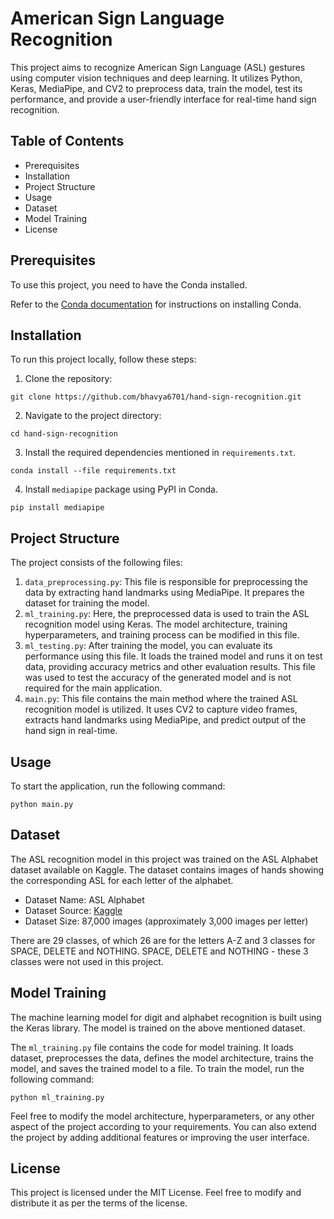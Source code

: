 # American Sign Language Recognition
This project aims to recognize American Sign Language (ASL) gestures using computer vision techniques and deep learning.
It utilizes Python, Keras, MediaPipe, and CV2 to preprocess data, train the model, test its performance, and provide a
user-friendly interface for real-time hand sign recognition.

## Table of Contents
- Prerequisites
- Installation
- Project Structure
- Usage
- Dataset
- Model Training
- License

## Prerequisites
To use this project, you need to have the Conda installed.

Refer to the [Conda documentation](https://docs.conda.io/projects/conda/en/latest/user-guide/install/) for instructions
on installing Conda.

## Installation
To run this project locally, follow these steps:
1. Clone the repository:
```console
git clone https://github.com/bhavya6701/hand-sign-recognition.git
```

2. Navigate to the project directory:
```console
cd hand-sign-recognition
```

3. Install the required dependencies mentioned in `requirements.txt`.
```console
conda install --file requirements.txt
```

4. Install `mediapipe` package using PyPI in Conda.
```console
pip install mediapipe
```

## Project Structure
The project consists of the following files:

1. `data_preprocessing.py`: This file is responsible for preprocessing the data by extracting hand landmarks using
   MediaPipe. It prepares the dataset for training the model.
2. `ml_training.py`: Here, the preprocessed data is used to train the ASL recognition model using Keras. The model
   architecture, training hyperparameters, and training process can be modified in this file.
3. `ml_testing.py`: After training the model, you can evaluate its performance using this file. It loads the trained
   model and runs it on test data, providing accuracy metrics and other evaluation results. This file was used to test
   the accuracy of the generated model and is not required for the main application.
4. `main.py`: This file contains the main method where the trained ASL recognition model is utilized. It uses CV2 to
   capture video frames, extracts hand landmarks using MediaPipe, and predict output of the hand sign in real-time.

## Usage
To start the application, run the following command:
```console
python main.py
```

## Dataset
The ASL recognition model in this project was trained on the ASL Alphabet dataset available on Kaggle. The dataset
contains images of hands showing the corresponding ASL for each letter of the alphabet.

- Dataset Name: ASL Alphabet
- Dataset Source: [Kaggle](https://www.kaggle.com/datasets/grassknoted/asl-alphabet)
- Dataset Size: 87,000 images (approximately 3,000 images per letter)

There are 29 classes, of which 26 are for the letters A-Z and 3 classes for SPACE, DELETE and NOTHING. SPACE, DELETE and
NOTHING - these 3 classes were not used in this project.

## Model Training
The machine learning model for digit and alphabet recognition is built using the Keras library. The model is trained on
the above mentioned dataset.

The `ml_training.py` file contains the code for model training. It loads dataset, preprocesses the data, defines the
model architecture, trains the model, and saves the trained model to a file.
To train the model, run the following command:
```console
python ml_training.py
```

Feel free to modify the model architecture, hyperparameters, or any other aspect of the project according to your
requirements. You can also extend the project by adding additional features or improving the user interface.

## License
This project is licensed under the MIT License. Feel free to modify and distribute it as per the terms of the license.